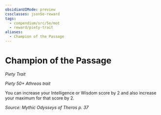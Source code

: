 ```yaml
---
obsidianUIMode: preview
cssclasses: json5e-reward
tags:
  - compendium/src/5e/mot
  - reward/piety-trait
aliases:
  - Champion of the Passage
---
```

# Champion of the Passage
*Piety Trait*  

*Piety 50+ Athreos trait*

You can increase your Intelligence or Wisdom score by 2 and also increase your maximum for that score by 2.

*Source: Mythic Odysseys of Theros p. 37*